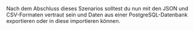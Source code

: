 Nach dem Abschluss dieses Szenarios solltest du nun mit den JSON und CSV-Formaten vertraut sein und Daten aus einer PostgreSQL-Datenbank exportieren oder in diese importieren können.

